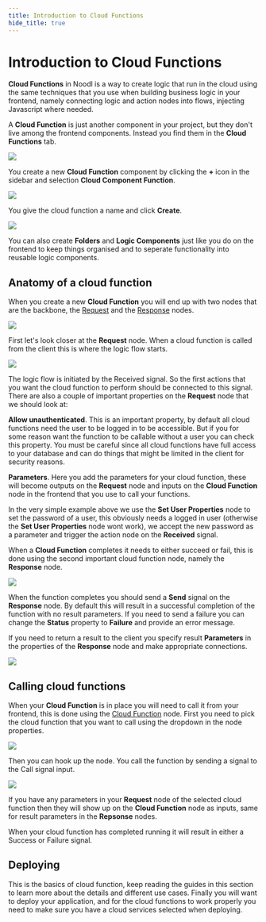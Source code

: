 ```yaml
---
title: Introduction to Cloud Functions
hide_title: true
---
```


# Introduction to Cloud Functions

**Cloud Functions** in Noodl is a way to create logic that run in the cloud using the same techniques that you use when building business logic in your frontend, namely connecting logic and action nodes into flows, injecting Javascript where needed.

A **Cloud Function** is just another component in your project, but they don't live among the frontend components. Instead you find them in the **Cloud Functions** tab.

<div className="ndl-image-with-background l">

![](/docs/guides/cloud-logic/introduction/cloud-functions-tab.png)

</div>

You create a new **Cloud Function** component by clicking the **+** icon in the sidebar and selection **Cloud Component Function**.

<div className="ndl-image-with-background l">

![](/docs/guides/cloud-logic/introduction/new-cloud-function.png)

</div>

You give the cloud function a name and click **Create**.

<div className="ndl-image-with-background l">

![](/docs/guides/cloud-logic/introduction/cloud-function-name.png)

</div>

You can also create **Folders** and **Logic Components** just like you do on the frontend to keep things organised and to seperate functionality into reusable logic components.

## Anatomy of a cloud function

When you create a new **Cloud Function** you will end up with two nodes that are the backbone, the [Request](/nodes/cloud-functions/request) and the [Response](/nodes/cloud-functions/response) nodes.

<div className="ndl-image-with-background l">

![](/docs/guides/cloud-logic/introduction/cloud-function-empty.png)

</div>

First let's look closer at the **Request** node. When a cloud function is called from the client this is where the logic flow starts.

<div className="ndl-image-with-background xl">

![](/docs/guides/cloud-logic/introduction/cloud-function-request.png)

</div>

The logic flow is initiated by the <span class="ndl-signal">Received</span> signal. So the first actions that you want the cloud function to perform should be connected to this signal. There are also a couple of important properties on the **Request** node that we should look at:

**Allow unauthenticated**. This is an important property, by default all cloud functions need the user to be logged in to be accessible. But if you for some reason want the function to be callable without a user you can check this property. You must be careful since all cloud functions have full access to your database and can do things that might be limited in the client for security reasons.

**Parameters**. Here you add the parameters for your cloud function, these will become outputs on the **Request** node and inputs on the **Cloud Function** node in the frontend that you use to call your functions.

In the very simple example above we use the **Set User Properties** node to set the password of a user, this obviously needs a logged in user (otherwise the **Set User Properties** node wont work), we accept the new password as a parameter and trigger the action node on the **Received** signal.

When a **Cloud Function** completes it needs to either succeed or fail, this is done using the second important cloud function node, namely the **Response** node.

<div className="ndl-image-with-background xl">

![](/docs/guides/cloud-logic/introduction/cloud-function-response.png)

</div>

When the function completes you should send a **Send** signal on the **Response** node. By default this will result in a successful completion of the function with no result parameters. If you need to send a failure you can change the **Status** property to **Failure** and provide an error message.

If you need to return a result to the client you specify result **Parameters** in the properties of the **Response** node and make appropriate connections.

<div className="ndl-image-with-background xl">

![](/docs/guides/cloud-logic/introduction/cloud-function-results.png)

</div>

## Calling cloud functions

When your **Cloud Function** is in place you will need to call it from your frontend, this is done using the [Cloud Function](/nodes/data/cloud-data/cloud-function) node. First you need to pick the cloud function that you want to call using the dropdown in the node properties.

<div className="ndl-image-with-background l">

![](/docs/guides/cloud-logic/introduction/cloud-function-call-props.png)

</div>

Then you can hook up the node. You call the function by sending a signal to the <span class="ndl-signal">Call</span> signal input.

<div className="ndl-image-with-background xl">

![](/docs/guides/cloud-logic/introduction/cloud-function-call.png)

</div>

If you have any parameters in your **Request** node of the selected cloud function then they will show up on the **Cloud Function** node as inputs, same for result parameters in the **Repsonse** nodes.

When your cloud function has completed running it will result in either a <span class="ndl-signal">Success</span> or <span class="ndl-signal">Failure</span> signal.

## Deploying

This is the basics of cloud function, keep reading the guides in this section to learn more about the details and different use cases. Finally you will want to deploy your application, and for the cloud functions to work properly you need to make sure you have a cloud services selected when deploying.
